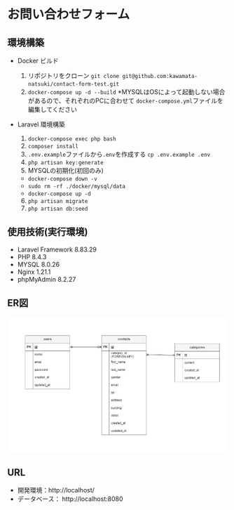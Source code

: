 # お問い合わせフォーム

## 環境構築
- Docker ビルド
  1. リポジトリをクローン 
  `git clone git@github.com:kawamata-natsuki/contact-form-test.git`
  2. `docker-compose up -d --build`
  *MYSQLはOSによって起動しない場合があるので、それぞれのPCに合わせて `docker-compose.yml`ファイルを編集してください

- Laravel 環境構築
  1. `docker-compose exec php bash`
  2. `composer install`
  3. `.env.example`ファイルから`.env`を作成する `cp .env.example .env`
  4. `php artisan key:generate`
  5. MYSQLの初期化(初回のみ)
    - `docker-compose down -v`
    - `sudo rm -rf ./docker/mysql/data`
    - `docker-compose up -d`
  6. `php artisan migrate`
  7. `php artisan db:seed`
  
## 使用技術(実行環境)
- Laravel Framework 8.83.29
- PHP 8.4.3
- MYSQL 8.0.26
- Nginx 1.21.1
- phpMyAdmin 8.2.27

## ER図
![ER Diagram](er_diagram.drawio.png)

## URL
- 開発環境：http://localhost/
- データベース： http://localhost:8080